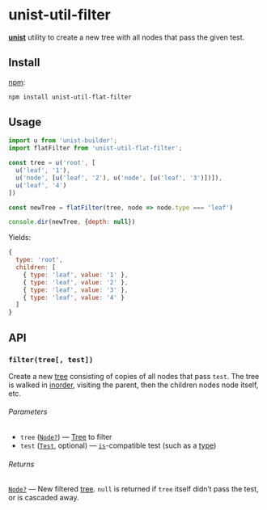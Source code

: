 # unist-util-filter

[**unist**](https://github.com/syntax-tree/unist) utility to create a new tree with all nodes that pass the
given test.

## Install

[npm](https://docs.npmjs.com/cli/install):

```sh
npm install unist-util-flat-filter
```

## Usage

```js
import u from 'unist-builder';
import flatFilter from 'unist-util-flat-filter';

const tree = u('root', [
  u('leaf', '1'),
  u('node', [u('leaf', '2'), u('node', [u('leaf', '3')])]),
  u('leaf', '4')
])

const newTree = flatFilter(tree, node => node.type === 'leaf')

console.dir(newTree, {depth: null})
```

Yields:

```js
{
  type: 'root',
  children: [
    { type: 'leaf', value: '1' },
    { type: 'leaf', value: '2' },
    { type: 'leaf', value: '3' },
    { type: 'leaf', value: '4' }
  ]
}
```

## API

### `filter(tree[, test])`

Create a new [tree](https://github.com/syntax-tree/unist#tree) consisting of copies of all nodes that pass `test`.
The tree is walked in [inorder](https://www.geeksforgeeks.org/tree-traversals-inorder-preorder-and-postorder/), visiting the parent, then the children nodes node itself, etc.

###### Parameters

*   `tree` ([`Node?`](https://github.com/syntax-tree/unist#node))
    — [Tree](https://github.com/syntax-tree/unist#tree) to filter
*   `test` ([`Test`](https://github.com/syntax-tree/unist-util-is), optional) — [`is`](https://github.com/syntax-tree/unist-util-is)-compatible test (such as a
    [type](https://github.com/syntax-tree/unist#type))

###### Returns

[`Node?`](https://github.com/syntax-tree/unist#node) — New filtered [tree](https://github.com/syntax-tree/unist#tree).
`null` is returned if `tree` itself didn’t pass the test, or is cascaded away.
